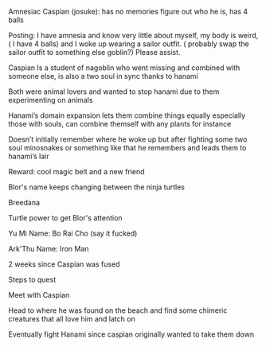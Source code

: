 Amnesiac Caspian (josuke): has no memories figure out who he is, has 4 balls 

Posting: I have amnesia and know very little about myself, my body is weird, ( I have 4 balls) and I woke up wearing a sailor outfit. ( probably swap the sailor outfit to something else goblin?) Please assist.

Caspian Is a student of nagoblin who went missing and combined with someone else, is also a two soul in sync thanks to hanami

Both were animal lovers and wanted to stop hanami due to them experimenting on animals


Hanami’s domain expansion lets them combine things equally especially those with souls, can combine themself with any plants for instance 

Doesn’t initially remember where he woke up but after fighting some two soul minosnakes or something like that he remembers and leads them to hanami’s lair

Reward: cool magic belt and a new friend

Blor's name keeps changing between the ninja turtles

Breedana

Turtle power to get Blor's attention

Yu Mi Name: Bo Rai Cho (say it fucked)

Ark'Thu Name: Iron Man

2 weeks since Caspian was fused



Steps to quest

Meet with Caspian

Head to where he was found on the beach and find some chimeric creatures that all love him and latch on

Eventually fight Hanami since caspian originally wanted to take them down